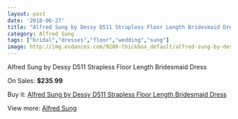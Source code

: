 ```yaml
---
layout: post
date: '2018-06-27'
title: "Alfred Sung by Dessy D511 Strapless Floor Length Bridesmaid Dress"
category: Alfred Sung
tags: ["bridal","dresses","floor","wedding","sung"]
image: http://img.eudances.com/9280-thickbox_default/alfred-sung-by-dessy-d511-strapless-floor-length-bridesmaid-dress.jpg
---
```

Alfred Sung by Dessy D511 Strapless Floor Length Bridesmaid Dress

On Sales: **$235.99**
<a href="https://www.eudances.com/en/alfred-sung/3106-alfred-sung-by-dessy-d511-strapless-floor-length-bridesmaid-dress.html"><amp-img layout="responsive" width="600" height="600" src="//img.eudances.com/9280-thickbox_default/alfred-sung-by-dessy-d511-strapless-floor-length-bridesmaid-dress.jpg" alt="Alfred Sung by Dessy D511 Strapless Floor Length Bridesmaid Dress 0" /></a>
<a href="https://www.eudances.com/en/alfred-sung/3106-alfred-sung-by-dessy-d511-strapless-floor-length-bridesmaid-dress.html"><amp-img layout="responsive" width="600" height="600" src="//img.eudances.com/9283-thickbox_default/alfred-sung-by-dessy-d511-strapless-floor-length-bridesmaid-dress.jpg" alt="Alfred Sung by Dessy D511 Strapless Floor Length Bridesmaid Dress 1" /></a>
<a href="https://www.eudances.com/en/alfred-sung/3106-alfred-sung-by-dessy-d511-strapless-floor-length-bridesmaid-dress.html"><amp-img layout="responsive" width="600" height="600" src="//img.eudances.com/9282-thickbox_default/alfred-sung-by-dessy-d511-strapless-floor-length-bridesmaid-dress.jpg" alt="Alfred Sung by Dessy D511 Strapless Floor Length Bridesmaid Dress 2" /></a>
<a href="https://www.eudances.com/en/alfred-sung/3106-alfred-sung-by-dessy-d511-strapless-floor-length-bridesmaid-dress.html"><amp-img layout="responsive" width="600" height="600" src="//img.eudances.com/9281-thickbox_default/alfred-sung-by-dessy-d511-strapless-floor-length-bridesmaid-dress.jpg" alt="Alfred Sung by Dessy D511 Strapless Floor Length Bridesmaid Dress 3" /></a>

Buy it: [Alfred Sung by Dessy D511 Strapless Floor Length Bridesmaid Dress](https://www.eudances.com/en/alfred-sung/3106-alfred-sung-by-dessy-d511-strapless-floor-length-bridesmaid-dress.html "Alfred Sung by Dessy D511 Strapless Floor Length Bridesmaid Dress")

View more: [Alfred Sung](https://www.eudances.com/en/52-alfred-sung "Alfred Sung")